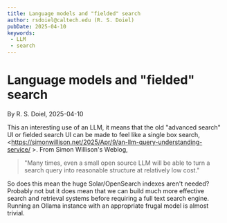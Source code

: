 ```yaml
---
title: Language models and "fielded" search
author: rsdoiel@caltech.edu (R. S. Doiel)
pubDate: 2025-04-10
keywords:
 - LLM
 - search
---
```


# Language models and "fielded" search

By R. S. Doiel, 2025-04-10

This an interesting use of an LLM, it means that the old "advanced search" UI or fielded search UI can be made to feel like a single box search, <https://simonwillison.net/2025/Apr/9/an-llm-query-understanding-service/ >. From Simon Willison's Weblog,

> "Many times, even a small open source LLM will be able to turn a search query into reasonable structure at relatively low cost."

So does this mean the huge Solar/OpenSearch indexes aren't needed?  Probably not but it does mean that we can build much more effective search and retrieval systems before requiring a full text search engine. Running an Ollama instance with an appropriate frugal model is almost trivial.
